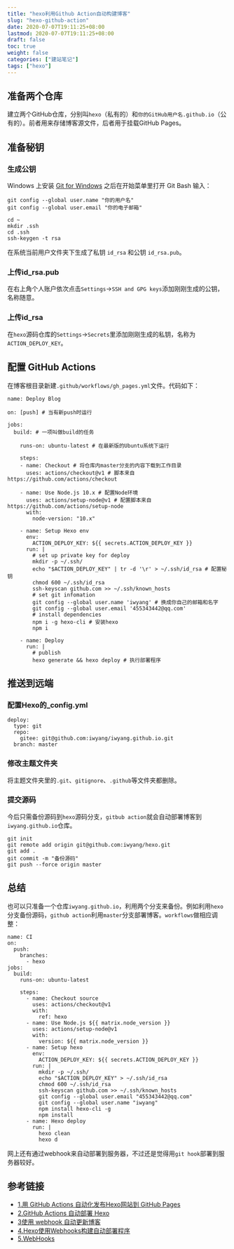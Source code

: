 ```yaml
---
title: "hexo利用Github Action自动构建博客"
slug: "hexo-github-action"
date: 2020-07-07T19:11:25+08:00
lastmod: 2020-07-07T19:11:25+08:00
draft: false
toc: true
weight: false
categories: ["建站笔记"]
tags: ["hexo"]
---
```


## 准备两个仓库

建立两个GitHub仓库，分别叫`hexo`（私有的）和`你的GitHub用户名.github.io`（公有的）。前者用来存储博客源文件，后者用于挂载GitHub Pages。

## 准备秘钥

### 生成公钥

Windows 上安装 [Git for Windows](https://git-for-windows.github.io/) 之后在开始菜单里打开 Git Bash 输入：

```
git config --global user.name "你的用户名"
git config --global user.email "你的电子邮箱"
```

```
cd ~
mkdir .ssh
cd .ssh
ssh-keygen -t rsa
```

在系统当前用户文件夹下生成了私钥 `id_rsa` 和公钥 `id_rsa.pub`。

### 上传id_rsa.pub

在右上角个人账户依次点击`Settings`->`SSH and GPG keys`添加刚刚生成的公钥，名称随意。

### 上传id_rsa

在`hexo`源码仓库的`Settings`->`Secrets`里添加刚刚生成的私钥，名称为 `ACTION_DEPLOY_KEY`。

## 配置 GitHub Actions

在博客根目录新建`.github/workflows/gh_pages.yml`文件。代码如下：

```
name: Deploy Blog

on: [push] # 当有新push时运行

jobs:
  build: # 一项叫做build的任务

    runs-on: ubuntu-latest # 在最新版的Ubuntu系统下运行
    
    steps:
    - name: Checkout # 将仓库内master分支的内容下载到工作目录
      uses: actions/checkout@v1 # 脚本来自 https://github.com/actions/checkout
      
    - name: Use Node.js 10.x # 配置Node环境
      uses: actions/setup-node@v1 # 配置脚本来自 https://github.com/actions/setup-node
      with:
        node-version: "10.x"
    
    - name: Setup Hexo env
      env:
        ACTION_DEPLOY_KEY: ${{ secrets.ACTION_DEPLOY_KEY }}
      run: |
        # set up private key for deploy
        mkdir -p ~/.ssh/
        echo "$ACTION_DEPLOY_KEY" | tr -d '\r' > ~/.ssh/id_rsa # 配置秘钥
        chmod 600 ~/.ssh/id_rsa
        ssh-keyscan github.com >> ~/.ssh/known_hosts
        # set git infomation
        git config --global user.name 'iwyang' # 换成你自己的邮箱和名字
        git config --global user.email '455343442@qq.com'
        # install dependencies
        npm i -g hexo-cli # 安装hexo
        npm i
  
    - name: Deploy
      run: |
        # publish
        hexo generate && hexo deploy # 执行部署程序
```

## 推送到远端

### 配置Hexo的_config.yml

```
deploy:
  type: git
  repo:
    gitee: git@github.com:iwyang/iwyang.github.io.git
  branch: master
```

### 修改主题文件夹

将主题文件夹里的`.git`、`gitignore`、`.github`等文件夹都删除。

### 提交源码

今后只需备份源码到`hexo`源码分支，`gitbub action`就会自动部署博客到`iwyang.github.io`仓库。

```
git init
git remote add origin git@github.com:iwyang/hexo.git
git add .
git commit -m "备份源码"
git push --force origin master
```

## 总结

也可以只准备一个仓库`iwyang.github.io`，利用两个分支来备份。例如利用`hexo`分支备份源码，`github action`利用`master`分支部署博客。`workflows`做相应调整：

```
name: CI
on:
  push:
    branches:
      - hexo
jobs:
  build:
    runs-on: ubuntu-latest

    steps:
      - name: Checkout source
        uses: actions/checkout@v1
        with:
          ref: hexo
      - name: Use Node.js ${{ matrix.node_version }}
        uses: actions/setup-node@v1
        with:
          version: ${{ matrix.node_version }}
      - name: Setup hexo
        env:
          ACTION_DEPLOY_KEY: ${{ secrets.ACTION_DEPLOY_KEY }}
        run: |
          mkdir -p ~/.ssh/
          echo "$ACTION_DEPLOY_KEY" > ~/.ssh/id_rsa
          chmod 600 ~/.ssh/id_rsa
          ssh-keyscan github.com >> ~/.ssh/known_hosts
          git config --global user.email "455343442@qq.com"
          git config --global user.name "iwyang"
          npm install hexo-cli -g
          npm install
      - name: Hexo deploy
        run: |
          hexo clean
          hexo d
```

网上还有通过webhook来自动部署到服务器，不过还是觉得用`git hook`部署到服务器较好。

## 参考链接

+ [1.用 GitHub Actions 自动化发布Hexo网站到 GitHub Pages](https://juejin.im/post/5da03d5e6fb9a04e046bc3a2)
+ [2.GitHub Actions 自动部署 Hexo](https://segmentfault.com/a/1190000022360769)
+ [3使用 webhook 自动更新博客](https://blog.cugxuan.cn/2019/03/23/Git/Use-Webhook-To-Update-Blog/)
+ [4.Hexo使用Webhooks构建自动部署程序](https://jsonpop.cn/posts/27f296b8/)
+ [5.WebHooks](http://devgou.com/article/Git-WebHooks/)
